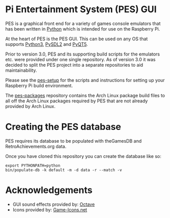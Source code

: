 # Pi Entertainment System (PES) GUI

PES is a graphical front end for a variety of games console emulators that has been written in [Python](https://www.python.org>) which is intended for use on the Raspberry Pi.

At the heart of PES is the PES GUI. This can be used on any OS that supports [Python3](https://www.python.org>), [PySDL2](http://pysdl2.readthedocs.org/>) and [PyQT5](https://riverbankcomputing.com/software/pyqt).

Prior to version 3.0, PES and its supporting build scripts for the emulators etc. were provided under one single repository. As of version 3.0 it was decided to split the PES project into a separate repositories to aid maintainability.

Please see the [pes-setup](https://github.com/Pi-Entertainment-System/pes-setup) for the scripts and instructions for setting up your Raspberry Pi build environment.

The [pes-packages](https://github.com/Pi-Entertainment-System/pes-packages) repository contains the Arch Linux package build files to all off the Arch Linux packages required by PES that are not already provided by Arch Linux.

# Creating the PES database

PES requires its database to be populated with theGamesDB and RetroAchievements.org data.

Once you have cloned this repository you can create the database like so:

```
export PYTHONPATH=python
bin/populate-db -k default -m -d data -r --match -v
```

# Acknowledgements

* GUI sound effects provided by: [Octave](https://github.com/scopegate/octave)
* Icons provided by: [Game-Icons.net](https://game-icons.net)
